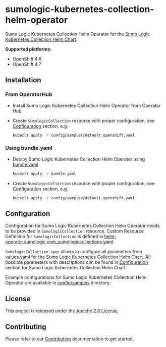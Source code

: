 # sumologic-kubernetes-collection-helm-operator

Sumo Logic Kubernetes Collection Helm Operator for the [Sumo Logic Kubernetes Collection Helm Chart][helm-chart-repo].

**Supported platforms:**

- OpenShift 4.6
- OpenShift 4.7

## Installation

### From OperatorHub

- Install Sumo Logic Kubernetes Collection Helm Operator from Operator Hub

- Create `SumologicCollection` resource with proper configuration, see [Configuration](#configuration) section, e.g.

  ```bash
  kubeclt apply -f config/samples/default_openshift.yaml
  ```

### Using bundle.yaml

- Deploy Sumo Logic Kubernetes Collection Helm Operator using [bundle.yaml](bundle.yaml)

  ```bash
  kubectl apply -f bundle.yaml
  ```

- Create `SumologicCollection` resource with proper configuration, see [Configuration](#configuration) section, e.g.

  ```bash
  kubeclt apply -f config/samples/default_openshift.yaml
  ```

## Configuration

Configuration for Sumo Logic Kubernetes Collection Helm Operator needs to be provided in `SumologicCollection` resource.
Custom Resource Definition for `SumologicCollection` is defined in
[helm-operator.sumologic.com_sumologiccollections.yaml][crd].

`SumologicCollection.spec` allows to configure all parameters from [values.yaml][values.yaml] for the
[Sumo Logic Kubernetes Collection Helm Chart][helm-chart-repo].
All possible parameters with descriptions can be found in [Configuration][helm-chart-configuration]
section for Sumo Logic Kubernetes Collection Helm Chart.

Example configurations for Sumo Logic Kubernetes Collection Helm Operator are available in [config/samples](config/samples) directory.

## License

This project is released under the [Apache 2.0 License](licenses/LICENSE).

## Contributing

Please refer to our [Contributing](CONTRIBUTING.md) documentation to get started.

[helm-chart-repo]: https://github.com/SumoLogic/sumologic-kubernetes-collection
[helm-chart-configuration]: https://github.com/SumoLogic/sumologic-kubernetes-collection/blob/release-v2.1/deploy/helm/sumologic/README.md#configuration
[crd]: config/crd/bases/helm-operator.sumologic.com_sumologiccollections.yaml
[values.yaml]: https://github.com/SumoLogic/sumologic-kubernetes-collection/blob/release-v2.1/deploy/helm/sumologic/values.yaml
